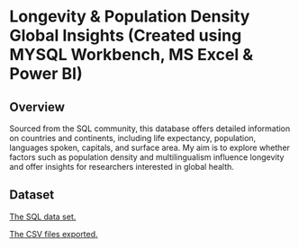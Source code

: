 # Longevity & Population Density Global Insights (Created using MYSQL Workbench, MS Excel & Power BI)

## Overview
Sourced from the SQL community, this database offers detailed information on countries and continents, including life expectancy, population, languages spoken, capitals, and surface area. My aim is to explore whether factors such as population density and multilingualism influence longevity and offer insights for researchers interested in global health.

## Dataset
<a href="">The SQL data set.</a>

<a href="">The CSV files exported.</a> 
